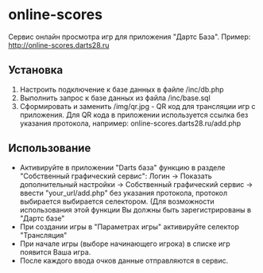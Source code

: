 # online-scores

Сервис онлайн просмотра игр для приложения "Дартс База". 
Пример: http://online-scores.darts28.ru

## Установка

1. Настроить подключение к базе данных в файле /inc/db.php
2. Выполнить запрос к базе данных из файла /inc/base.sql
3. Сформировать и заменить /img/qr.jpg - QR код для трансляции игр с приложения. Для QR кода в приложении используется ссылка без указания протокола, например: online-scores.darts28.ru/add.php

## Использование

- Активируйте в приложении "Darts база" функцию в разделе "Собственный графический сервис": Логин -> Показать дополнительный настройки -> Собственный графический сервис -> ввести "your_url/add.php" без указания протокола, протокол выбирается выбирается селектором. (Для возможности использования этой функции Вы должны быть зарегистрированы в "Дартс базе"
- При создании игры в "Параметрах игры" активируйте селектор "Трансляция"
- При начале игры (выборе начинающего игрока) в списке игр появится Ваша игра. 
- После каждого ввода очков данные отправляются в сервис.
 

